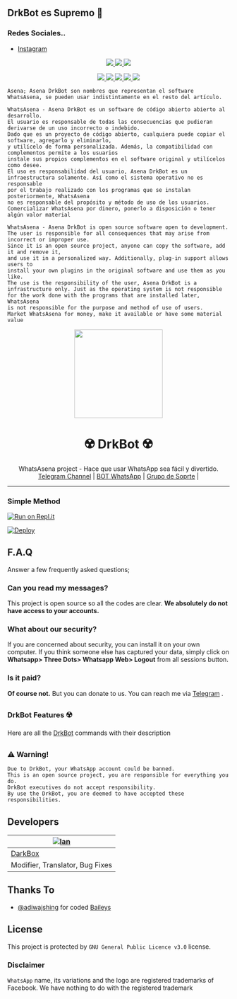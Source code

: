 ## DrkBot es Supremo 💪 
### Redes Sociales..

- [Instagram](https://www.instagram.com/iand_tv)

<p align="center">
  <a href="https://github.com/DrkBotPublic/WhatsAsenaDuplicated/fork">
    <img src="https://img.shields.io/github/forks/DrkBotPublic/WhatsAsenaDuplicated?label=Fork&style=social">
  </a>
  <a href="https://github.com/DrkBotPublic/DrkBotPublic/stargazers">
    <img src="https://img.shields.io/github/stars/DrkBotPublic/WhatsAsenaDuplicated?style=social">
  </a>
  <a href="https://github.com/DrkBotPublic/WhatsAsenaDuplicated/commits/master">
    <img src="https://img.shields.io/github/commit-activity/m/DrkBotPublic/WhatsAsenaDuplicated?style=social">
  </a>
</p>

<p align="center">
  <a href="httsp://github.com/DrkBotPublic/WhatsAsenaDuplicated">
    <img src="https://img.shields.io/github/repo-size/DrkBotPublic/WhatsAsenaDuplicated?color=purple&label=Peso%20Repositorio&style=plastic">

  </a>
  <a href="https://github.com/DrkBotPublic/WhatsAsenaDuplicated/blob/master/LICENSE">
    <img src="https://img.shields.io/github/license/DrkBotPublic/WhatsAsenaDuplicated?color=purple&label=Lisencia&style=plastic">

  </a>
  <a href="https://github.com/DrkBotPublic/WhatsAsenaDuplicated">
    <img src="https://img.shields.io/github/languages/top/DrkBotPublic/WhatsAsenaDuplicated?color=purple&label=Javascript&style=plastic">

  </a>
  <a href="https://github.com/DrkBotPublic">
    <img src="https://img.shields.io/static/v1?label=Author&message=DarkBox&color=purple&style=plastic">

  </a>
  <a href="https://t.me/Dark1522">
    <img src="https://img.shields.io/badge/Telegram-DarkBox-purple&style=plastic">

  </a>
</p>

```
Asena; Asena DrkBot son nombres que representan el software WhatsAsena, se pueden usar indistintamente en el resto del artículo.

WhatsAsena - Asena DrkBot es un software de código abierto abierto al desarrollo.
El usuario es responsable de todas las consecuencias que pudieran derivarse de un uso incorrecto o indebido.
Dado que es un proyecto de código abierto, cualquiera puede copiar el software, agregarlo y eliminarlo,
y utilícelo de forma personalizada. Además, la compatibilidad con complementos permite a los usuarios
instale sus propios complementos en el software original y utilícelos como desee.
El uso es responsabilidad del usuario, Asena DrkBot es un
infraestructura solamente. Así como el sistema operativo no es responsable
por el trabajo realizado con los programas que se instalan posteriormente, WhatsAsena
no es responsable del propósito y método de uso de los usuarios.
Comercializar WhatsAsena por dinero, ponerlo a disposición o tener algún valor material

WhatsAsena - Asena DrkBot is open source software open to development.
The user is responsible for all consequences that may arise from incorrect or improper use.
Since it is an open source project, anyone can copy the software, add it and remove it,
and use it in a personalized way. Additionally, plug-in support allows users to
install your own plugins in the original software and use them as you like.
The use is the responsibility of the user, Asena DrkBot is a
infrastructure only. Just as the operating system is not responsible
for the work done with the programs that are installed later, WhatsAsena
is not responsible for the purpose and method of use of users.
Market WhatsAsena for money, make it available or have some material value
```

<div align="center">
  <img src="https://i.ibb.co/GvXzJSG/20210406-014153.jpg" width="200" height="200">
  <h1>☢️ DrkBot ☢️</h1>
</div>
<p align="center">
    WhatsAsena project - Hace que usar WhatsApp sea fácil y divertido.
    <br>
        <a href="https://t.me/Dark1522">Telegram Channel</a> |
        <a href="http://wa.me/573046793853?text=!alive">BOT WhatsApp</a> |
        <a href="https://chat.whatsapp.com/IeRNuoNY1IQJS8JE02duW8">Grupo de Soprte</a> |
    <br>
</p>

----


### Simple Method
[![Run on Repl.it](https://repl.it/badge/github/DrkBotPublic/WhatsAsenaDuplicated)](https://replit.com/@Darkbox1522/DrkBot-QR)

[![Deploy](https://www.herokucdn.com/deploy/button.svg)](https://heroku.com/deploy?template=https://github.com/DrkBotPublic/WhatsAsenaDuplicated)


## F.A.Q
Answer a few frequently asked questions;
### Can you read my messages?
This project is open source so all the codes are clear. **We absolutely do not have access to your accounts.**

### What about our security?
If you are concerned about security, you can install it on your own computer. If you think someone else has captured your data, simply click on **Whatsapp> Three Dots> Whatsapp Web> Logout** from all sessions button.

### Is it paid?
**Of course not.** But you can donate to us. You can reach me via [Telegram](https://t.me/Dark1522) .


##

### DrkBot Features ☢️

Here are all the [DrkBot](https://gist.github.com/phaticusthiccy/8dfa827a71647e5f659680d75543a748) commands with their description

##

### ⚠️ Warning! 
```
Due to DrkBot, your WhatsApp account could be banned.
This is an open source project, you are responsible for everything you do. 
DrkBot executives do not accept responsibility.
By use the DrkBot, you are deemed to have accepted these responsibilities.
```

## Developers

[![Ian](https://github.com/DrkBotPublic.png?size=100)](#) |
----|
[DarkBox](https://t.me/Dark1522) |
Modifier, Translator, Bug Fixes |

## Thanks To
- [@adiwajshing](https://github.com/adiwajshing) for coded [Baileys](https://github.com/adiwajshing/Baileys)

## License
This project is protected by `GNU General Public Licence v3.0` license.

### Disclaimer
`WhatsApp` name, its variations and the logo are registered trademarks of Facebook. We have nothing to do with the registered trademark
